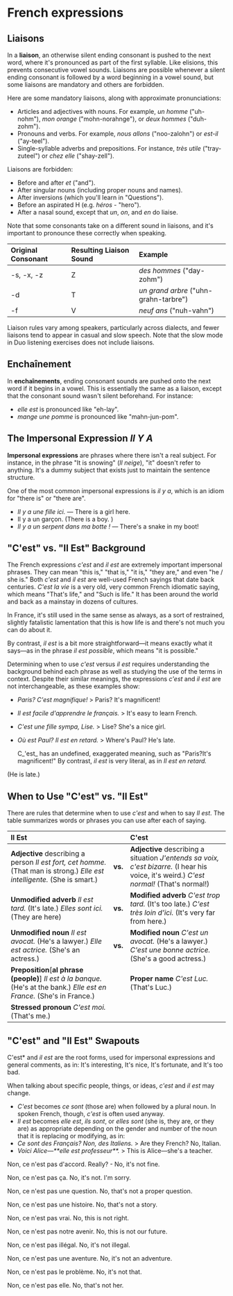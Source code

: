 # French expressions

## Liaisons

In a **liaison**, an otherwise silent ending consonant is pushed to the next word, where it's pronounced as part of the first syllable. Like elisions, this prevents consecutive vowel sounds. Liaisons are possible whenever a silent ending consonant is followed by a word beginning in a vowel sound, but some liaisons are mandatory and others are forbidden.

Here are some mandatory liaisons, along with approximate pronunciations:

* Articles and adjectives with nouns. For example, _un homme_ \("uh-nohm"\), _mon orange_ \("mohn-norahnge"\), or _deux hommes_ \("duh-zohm"\).
* Pronouns and verbs. For example, _nous allons_ \("noo-zalohn"\) or _est-il_ \("ay-teel"\).
* Single-syllable adverbs and prepositions. For instance, _très utile_ \("tray-zuteel"\) or _chez elle_ \("shay-zell"\).

Liaisons are forbidden:

* Before and after _et_ \("and"\).
* After singular nouns \(including proper nouns and names\).
* After inversions \(which you'll learn in "Questions"\).
* Before an aspirated H \(e.g. _héros_ - "hero"\).
* After a nasal sound, except that _un_, _on_, and _en_ do liaise.

Note that some consonants take on a different sound in liaisons, and it's important to pronounce these correctly when speaking.

| Original Consonant | Resulting Liaison Sound | Example |
| :--- | :--- | :--- |
| -s, -x, -z | Z | _des hommes_ \("day-zohm"\) |
| -d | T | _un grand arbre_ \("uhn-grahn-tarbre"\) |
| -f | V | _neuf ans_ \("nuh-vahn"\) |

Liaison rules vary among speakers, particularly across dialects, and fewer liaisons tend to appear in casual and slow speech. Note that the slow mode in Duo listening exercises does not include liaisons.

## Enchaînement

In **enchaînements**, ending consonant sounds are pushed onto the next word if it begins in a vowel. This is essentially the same as a liaison, except that the consonant sound wasn't silent beforehand. For instance:

* _elle est_ is pronounced like "eh-lay".
* _mange une pomme_ is pronounced like "mahn-jun-pom".

## The Impersonal Expression _Il Y A_

**Impersonal expressions** are phrases where there isn't a real subject. For instance, in the phrase "It is snowing" \(_Il neige_\), "it" doesn't refer to anything. It's a dummy subject that exists just to maintain the sentence structure.

One of the most common impersonal expressions is _il y a_, which is an idiom for "there is" or "there are".

* _Il y a une fille ici._ — There is a girl here.
* Il y a un garçon. \(There is a boy. )
* _Il y a un serpent dans ma botte !_ — There's a snake in my boot!

## "C'est" vs. "Il Est" Background

The French expressions _c'est_ and _il est_ are extremely important impersonal phrases. They can mean "this is," "that is," "it is," "they are," and even "he / she is." Both _c'est_ and _il est_ are well-used French sayings that date back centuries. _C'est la vie_ is a very old, very common French idiomatic saying, which means "That's life," and "Such is life." It has been around the world and back as a mainstay in dozens of cultures.

In France, it's still used in the same sense as always, as a sort of restrained, slightly fatalistic lamentation that this is how life is and there's not much you can do about it.

By contrast, _il est_ is a bit more straightforward—it means exactly what it says—as in the phrase _il est possible_, which means "it is possible."

Determining when to use _c'est_ versus _il est_ requires understanding the background behind each phrase as well as studying the use of the terms in context. Despite their similar meanings, the expressions _c'est_ and _il est_ are not interchangeable, as these examples show:

* _Paris? C'est magnifique!_ &gt; Paris? It's magnificent!
* _Il est facile d'apprendre le français._ &gt; It's easy to learn French.
* _C'est une fille sympa, Lise._ &gt; Lise? She's a nice girl.
* _Où est Paul? Il est en retard._ &gt; Where's Paul? He's late.

  C_'est_ has an undefined, exaggerated meaning, such as "Paris?It's magnificent!" By contrast, _il est_ is very literal, as in _Il est en retard._

\(He is late.\)

## When to Use "C'est" vs. "Il Est"

There are rules that determine when to use _c'est_ and when to say _Il est_. The table summarizes words or phrases you can use after each of saying.

| **Il Est** |  | **C'est** |
| :--- | :--- | :--- |
| **Adjective** describing a person _Il est fort, cet homme._ \(That man is strong.\) _Elle est intelligente._ \(She is smart.\) | **vs.** | **Adjective** describing a situation _J'entends sa voix, c'est bizarre._ \(I hear his voice, it's weird.\) _C'est normal!_ \(That's normal!\) |
| **Unmodified adverb** _Il est tard._ \(It's late.\) _Elles sont ici._ \(They are here\) | **vs.** | **Modified adverb** _C'est trop tard._ \(It's too late.\) _C'est très loin d'ici._ \(It's very far from here.\) |
| **Unmodified noun** _Il est avocat._ \(He's a lawyer.\) _Elle est actrice._ \(She's an actress.\) | **vs.** | **Modified noun** _C'est un avocat._ \(He's a lawyer.\) _C'est une bonne actrice._ \(She's a good actress.\) |
| **Preposition**\[**al phrase \(people\)**\] _Il est à la banque._ \(He's at the bank.\) _Elle est en France._ \(She's in France.\) |  | **Proper name** _C'est Luc._ \(That's Luc.\) |
| **Stressed pronoun** _C'est moi._ \(That's me.\) |  |  |

## "C'est" and "Il Est" Swapouts

C'est\* and _il est_ are the root forms, used for impersonal expressions and general comments, as in: It's interesting, It's nice, It's fortunate, and It's too bad.

When talking about specific people, things, or ideas, _c'est_ and _il est_ may change.

* _C'est_ becomes _ce_ _sont_ \(those are\) when followed by a plural noun. In spoken French, though, _c'est_ is often used anyway.
* _Il est_ becomes _elle_ _est_, _ils_ _sont_, or _elles_ _sont_ \(she is, they are, or they are\) as appropriate depending on the gender and number of the noun that it is replacing or modifying, as in:
* _Ce_ _sont_ _des Français? Non, des Italiens._ &gt; Are they French? No, Italian.
* _Voici Alice—\*\*elle_ _est_ _professeur\*\*._ &gt; This is Alice—she's a teacher.



Non, ce n'est pas d'accord. Really? - No, it's not fine.

Non, ce n'est pas ça. No, it's not. I'm sorry.

Non, ce n'est pas une question. No, that's not a proper question.

Non, ce n'est pas une histoire. No, that's not a story.

Non, ce n'est pas vrai. No, this is not right.

Non, ce n'est pas notre avenir. No, this is not our future.

Non, ce n'est pas illégal. No, it's not illegal.

Non, ce n'est pas une aventure. No, it's not an adventure.

Non, ce n'est pas le problème. No, it's not that.

Non, ce n'est pas elle. No, that's not her.